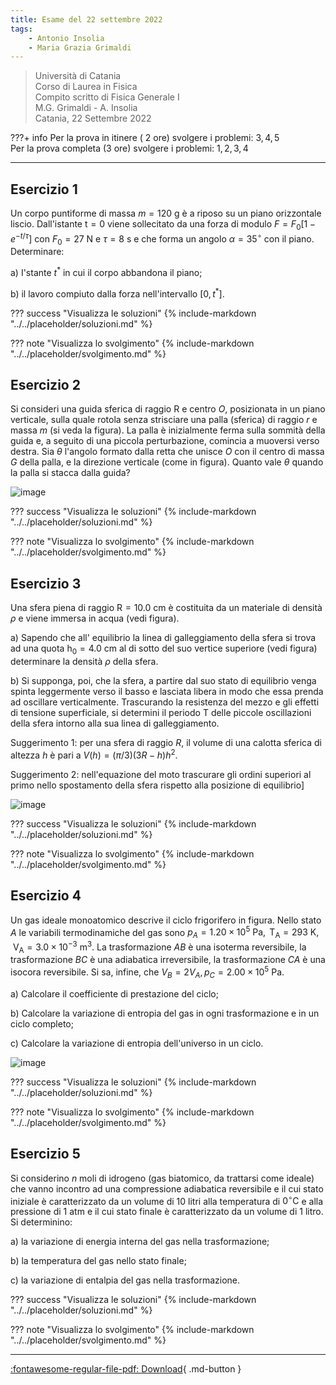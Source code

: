 ```yaml
---
title: Esame del 22 settembre 2022
tags:
    - Antonio Insolia
    - Maria Grazia Grimaldi
---
```


>Università di Catania<br>
Corso di Laurea in Fisica<br>
Compito scritto di Fisica Generale I<br>
M.G. Grimaldi - A. Insolia<br>
Catania, 22 Settembre 2022

???+ info
    Per la prova in itinere ( 2 ore) svolgere i problemi: $3,4,5$<br>
    Per la prova completa (3 ore) svolgere i problemi: $1,2,3,4$

---

## Esercizio 1

Un corpo puntiforme di massa $m=120 \mathrm{~g}$ è a riposo su un piano
orizzontale liscio. Dall'istante $\mathrm{t}=0$ viene sollecitato da una
forza di modulo $F=F_{0}\left[1-e^{-t / \tau}\right]$ con
$F_{0}=27 \mathrm{~N}$ e $\tau=8 \mathrm{~s}$ e che forma un angolo
$\alpha=35^{\circ}$ con il piano. Determinare:

a\) I'stante $t^{*}$ in cui il corpo abbandona il piano;

b\) il lavoro compiuto dalla forza nell'intervallo
$\left[0, t^{*}\right]$.

??? success "Visualizza le soluzioni"
    {% include-markdown "../../placeholder/soluzioni.md" %}

??? note "Visualizza lo svolgimento"
    {% include-markdown "../../placeholder/svolgimento.md" %}

## Esercizio 2

Si consideri una guida sferica di raggio $\mathrm{R}$ e centro $O$,
posizionata in un piano verticale, sulla quale rotola senza strisciare
una palla (sferica) di raggio $r$ e massa $m$ (si veda la figura). La
palla è inizialmente ferma sulla sommità della guida e, a seguito di una
piccola perturbazione, comincia a muoversi verso destra. Sia $\theta$
l'angolo formato dalla retta che unisce $O$ con il centro di massa $G$
della palla, e la direzione verticale (come in figura). Quanto vale
$\theta$ quando la palla si stacca dalla guida?

![image](images/2023_05_14_8a9bd4aa7e70f499a317g-1.jpg)

??? success "Visualizza le soluzioni"
    {% include-markdown "../../placeholder/soluzioni.md" %}

??? note "Visualizza lo svolgimento"
    {% include-markdown "../../placeholder/svolgimento.md" %}

## Esercizio 3

Una sfera piena di raggio $\mathrm{R}=10.0 \mathrm{~cm}$ è costituita da
un materiale di densità $\rho$ e viene immersa in acqua (vedi figura).

a\) Sapendo che all' equilibrio la linea di galleggiamento della sfera si
trova ad una quota $\mathrm{h}_{0}=4.0 \mathrm{~cm}$ al di sotto del suo
vertice superiore (vedi figura) determinare la densità $\rho$ della
sfera.

b\) Si supponga, poi, che la sfera, a partire dal suo stato di equilibrio
venga spinta leggermente verso il basso e lasciata libera in modo che
essa prenda ad oscillare verticalmente. Trascurando la resistenza del
mezzo e gli effetti di tensione superficiale, si determini il periodo T
delle piccole oscillazioni della sfera intorno alla sua linea di
galleggiamento. 

Suggerimento 1: per una sfera di raggio $R$, il volume
di una calotta sferica di altezza $h$ è pari a
$V(h)=(\pi / 3)(3 R-h) h^{2}$.

Suggerimento 2: nell'equazione del moto
trascurare gli ordini superiori al primo nello spostamento della sfera
rispetto alla posizione di equilibrio\]

![image](images/2023_05_14_8a9bd4aa7e70f499a317g-2.jpg)

??? success "Visualizza le soluzioni"
    {% include-markdown "../../placeholder/soluzioni.md" %}

??? note "Visualizza lo svolgimento"
    {% include-markdown "../../placeholder/svolgimento.md" %}

## Esercizio 4

Un gas ideale monoatomico descrive il ciclo frigorifero in figura. Nello
stato $A$ le variabili termodinamiche del gas sono
$p_{A}=1.20 \times 10^{5} \mathrm{~Pa}, \mathrm{~T}_{\mathrm{A}}=293 \mathrm{~K}, \mathrm{~V}_{\mathrm{A}}=3.0 \times 10^{-3} \mathrm{~m}^{3}$.
La trasformazione $A B$ è una isoterma reversibile, la trasformazione
$B C$ è una adiabatica irreversibile, la trasformazione $C A$ è una
isocora reversibile. Si sa, infine, che
$V_{B}=2 V_{A}, p_{C}=2.00 \times 10^{5} \mathrm{~Pa}$.

a\) Calcolare il coefficiente di prestazione del ciclo;

b\) Calcolare la variazione di entropia del gas in ogni trasformazione e
in un ciclo completo;

c\) Calcolare la variazione di entropia dell'universo in un ciclo.

![image](images/2023_05_14_8a9bd4aa7e70f499a317g-2(1).jpg)

??? success "Visualizza le soluzioni"
    {% include-markdown "../../placeholder/soluzioni.md" %}

??? note "Visualizza lo svolgimento"
    {% include-markdown "../../placeholder/svolgimento.md" %}

## Esercizio 5

Si considerino $n$ moli di idrogeno (gas biatomico, da trattarsi come
ideale) che vanno incontro ad una compressione adiabatica reversibile e
il cui stato iniziale è caratterizzato da un volume di 10 litri alla
temperatura di $0{ }^{\circ} \mathrm{C}$ e alla pressione di 1 atm e il
cui stato finale è caratterizzato da un volume di 1 litro. Si
determinino:

a\) la variazione di energia interna del gas nella trasformazione;

b\) la temperatura del gas nello stato finale;

c\) la variazione di entalpia del gas nella trasformazione.

??? success "Visualizza le soluzioni"
    {% include-markdown "../../placeholder/soluzioni.md" %}

??? note "Visualizza lo svolgimento"
    {% include-markdown "../../placeholder/svolgimento.md" %}

---

[:fontawesome-regular-file-pdf: Download](pdf/2022-09-22.pdf){ .md-button }
